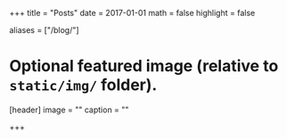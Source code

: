 +++
title = "Posts"
date = 2017-01-01
math = false
highlight = false

aliases = ["/blog/"]

# Optional featured image (relative to `static/img/` folder).
[header]
image = ""
caption = ""

+++
